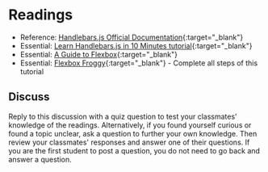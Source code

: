 # Readings

- Reference: [Handlebars.js Official Documentation](http://handlebarsjs.com/){:target="_blank"}
- Essential: [Learn Handlebars.js in 10 Minutes tutorial](http://tutorialzine.com/2015/01/learn-handlebars-in-10-minutes/){:target="_blank"}
- Essential: [A Guide to Flexbox](https://css-tricks.com/snippets/css/a-guide-to-flexbox/){:target="_blank"}
- Essential: [Flexbox Froggy](https://flexboxfroggy.com/){:target="_blank"} - Complete all steps of this tutorial

## Discuss

Reply to this discussion with a quiz question to test your classmates’ knowledge of the readings. Alternatively, if you found yourself curious or found a topic unclear, ask a question to further your own knowledge. Then review your classmates' responses and answer one of their questions. If you are the first student to post a question, you do not need to go back and answer a question.
